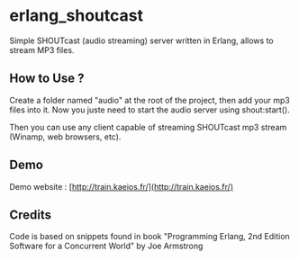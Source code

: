 # erlang_shoutcast

Simple SHOUTcast (audio streaming) server written in Erlang, allows to stream MP3 files.

## How to Use ?

Create a folder named "audio" at the root of the project, then add your mp3 files into it.
Now you juste need to start the audio server using shout:start().

Then you can use any client capable of streaming SHOUTcast mp3 stream (Winamp, web browsers, etc).

## Demo

Demo website : [http://train.kaeios.fr/](http://train.kaeios.fr/)

## Credits
Code is based on snippets found in book "Programming Erlang, 2nd Edition Software for a Concurrent World" by Joe Armstrong
